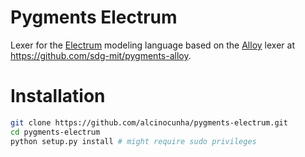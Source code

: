 # Pygments Electrum

Lexer for the [Electrum](http://haslab.github.io/Electrum/) modeling language based on the [Alloy](https://alloytools.org) lexer at https://github.com/sdg-mit/pygments-alloy.

# Installation

```bash
git clone https://github.com/alcinocunha/pygments-electrum.git
cd pygments-electrum
python setup.py install # might require sudo privileges
```




